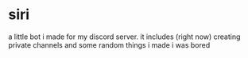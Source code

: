 # siri
a little bot i made for my discord server. it includes (right now) creating private channels and some random things i made i was bored
